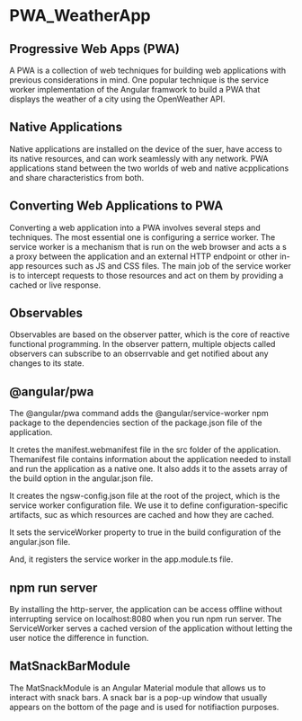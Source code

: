 # PWA_WeatherApp

## Progressive Web Apps (PWA) 

A PWA is a collection of web techniques for building web applications with previous considerations in mind.
One popular technique is the service worker implementation of the Angular framwork to build a PWA that displays
the weather of a city using the OpenWeather API.

## Native Applications

Native applications are installed on the device of the suer, have access to its native resources, 
and can work seamlessly with any network. PWA applications stand between the two worlds of web and 
native acpplications and share characteristics from both.

## Converting Web Applications to PWA

Converting a web application into a PWA involves several steps and techniques. 
The most essential one is configuring a serrice worker. The service worker is a mechanism that is run on the web browser
and acts a s a proxy between the application and an external HTTP endpoint or other in-app resources such as JS and CSS 
files. The main job of the service worker is to intercept requests to those resources and act on them by providing a cached 
or live response. 

## Observables

Observables are based on the observer patter, which is the core of reactive functional programming. In the observer pattern,
multiple objects called observers can subscribe to an obserrvable and get notified about any changes to its state. 

## @angular/pwa

The @angular/pwa command adds the @angular/service-worker npm package to the dependencies section of the package.json file of the application. 

It cretes the manifest.webmanifest file in the src folder of the application. Themanifest file contains information about the application needed to install and run the application as a native one. It also adds it to the assets array of the build option in the angular.json file. 

It creates the ngsw-config.json file at the root of the project, which is the service worker configuration file. We use it to define configuration-specific artifacts, suc as which resources are cached and how they are cached.

It sets the serviceWorker property to true in the build configuration of the angular.json file. 

And, it registers the service worker in the app.module.ts file.

## npm run server

By installing the http-server, the application can be access offline without interrupting service on localhost:8080 when you run npm run server. The ServiceWorker serves a cached version of the application without letting the user notice the difference in function. 

## MatSnackBarModule

The MatSnackModule is an Angular Material module that allows us to interact with snack bars. A snack bar is a pop-up window that usually appears on the bottom of the page and is used for notifiaction purposes. 